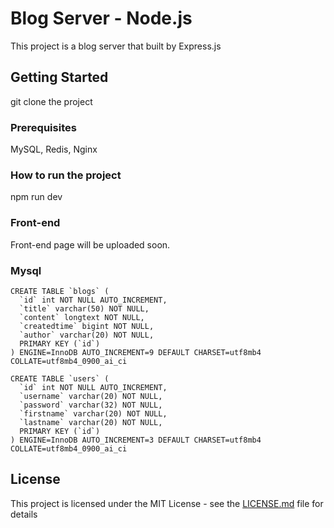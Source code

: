 # Blog Server - Node.js

This project is a blog server that built by Express.js

## Getting Started

git clone the project

### Prerequisites

MySQL, Redis, Nginx

### How to run the project

npm run dev

### Front-end 

Front-end page will be uploaded soon.

### Mysql
```
CREATE TABLE `blogs` (
  `id` int NOT NULL AUTO_INCREMENT,
  `title` varchar(50) NOT NULL,
  `content` longtext NOT NULL,
  `createdtime` bigint NOT NULL,
  `author` varchar(20) NOT NULL,
  PRIMARY KEY (`id`)
) ENGINE=InnoDB AUTO_INCREMENT=9 DEFAULT CHARSET=utf8mb4 COLLATE=utf8mb4_0900_ai_ci
```

```
CREATE TABLE `users` (
  `id` int NOT NULL AUTO_INCREMENT,
  `username` varchar(20) NOT NULL,
  `password` varchar(32) NOT NULL,
  `firstname` varchar(20) NOT NULL,
  `lastname` varchar(20) NOT NULL,
  PRIMARY KEY (`id`)
) ENGINE=InnoDB AUTO_INCREMENT=3 DEFAULT CHARSET=utf8mb4 COLLATE=utf8mb4_0900_ai_ci
```

## License

This project is licensed under the MIT License - see the [LICENSE.md](LICENSE.md) file for details
